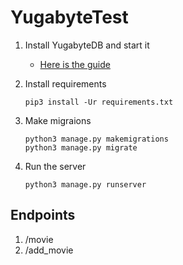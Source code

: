 # YugabyteTest

1. Install YugabyteDB and start it
   - [Here is the guide](https://docs.yugabyte.com/preview/quick-start/docker/)
2. Install requirements

   ```shell
   pip3 install -Ur requirements.txt
   ```

3. Make migraions

   ```shell
   python3 manage.py makemigrations
   python3 manage.py migrate
   ```

4. Run the server

   ```python3
   python3 manage.py runserver
   ```

## Endpoints

1. /movie
2. /add_movie
